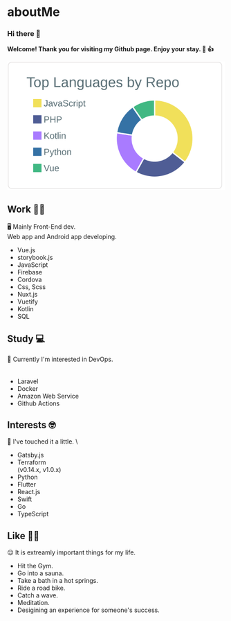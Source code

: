 # aboutMe

###  Hi there 👋

**Welcome! Thank you for visiting my Github page. Enjoy your stay. 🙂 👍**

[![](https://raw.githubusercontent.com/soregashi-27/aboutMe/main/profile-summary-card-output/default/1-repos-per-language.svg)](https://github.com/vn7n24fzkq/github-profile-summary-cards)


## Work 💁‍♂️
🖥  Mainly Front-End dev. \
    Web app and Android app developing.

- Vue.js
- storybook.js
- JavaScript
- Firebase
- Cordova
- Css, Scss
- Nuxt.js
- Vuetify
- Kotlin
- SQL


## Study 💻
🌱 Currently I'm interested in DevOps. \
　 
- Laravel
- Docker
- Amazon Web Service
- Github Actions


## Interests 🤓
👀 I've touched it a little. \

- Gatsby.js
- Terraform \
(v0.14.x, v1.0.x)
- Python
- Flutter
- React.js
- Swift
- Go
- TypeScript


## Like 🏋️‍♂️
😌 It is extreamly important things for my life.

- Hit the Gym.
- Go into a sauna.
- Take a bath in a hot springs.
- Ride a road bike.
- Catch a wave.
- Meditation.
- Desigining an experience for someone's success.


